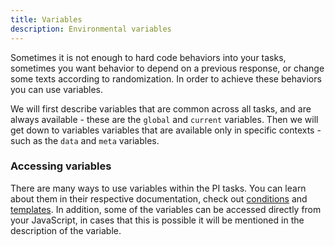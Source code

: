 ```yaml
---
title: Variables
description: Environmental variables
---
```


Sometimes it is not enough to hard code behaviors into your tasks, 
sometimes you want behavior to depend on a previous response,
or change some texts according to randomization.
In order to achieve these behaviors you can use variables.

We will first describe variables that are common across all tasks, and are always available - these are the `global` and `current` variables.
Then we will get down to variables variables that are available only in specific contexts - such as the `data` and `meta` variables.

### Accessing variables
There are many ways to use variables within the PI tasks.
You can learn about them in their respective documentation, check out [conditions](../mixer#conditions) and [templates](../templates).
In addition, some of the variables can be accessed directly from your JavaScript, in cases that this is possible it will be mentioned in the description of the variable.
